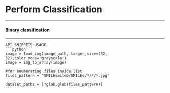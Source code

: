 # Perform Classification
--------------------------------------------------------

#### Binary classification
-----------------------------------------------------------
    API SNIPPETS USAGE
    ```python
    image = load_img(image_path, target_size=(32, 32),color_mode='grayscale')
    image = img_to_array(image)

    #for enumerating files inside list
    files_pattern = "SMILEsmileD/SMILEs/*/*/*.jpg"

    dataset_paths = [*glob.glob(files_pattern)]
    ```

